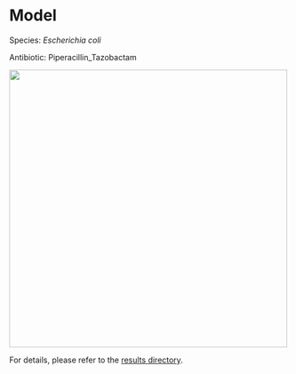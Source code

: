 
# Model

Species: *Escherichia coli*

Antibiotic: Piperacillin_Tazobactam

<a href="./model.pdf"><img src="./model.png" width=500 height=500 /></a>

For details, please refer to the [results directory](../../../../../results/cart_b/escherichia%20coli/piperacillin_tazobactam/repeat_2/).

